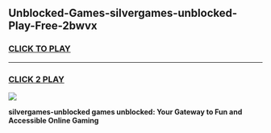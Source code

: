 
## Unblocked-Games-silvergames-unblocked-Play-Free-2bwvx
<h3>
<a href="https://premium76.site?title=silvergames-unblocked&ref=18A1">CLICK TO PLAY</a></h3>
<hr>

<h3>
<a href="https://premium76.site?title=silvergames-unblocked&ref=18A1">CLICK 2 PLAY</a>
  
</h3>

<a href="https://premium76.site?title=silvergames-unblocked&ref=18A1"><img src="https://clearcache.store/games.png"></a>


**silvergames-unblocked games unblocked: Your Gateway to Fun and Accessible Online Gaming**
